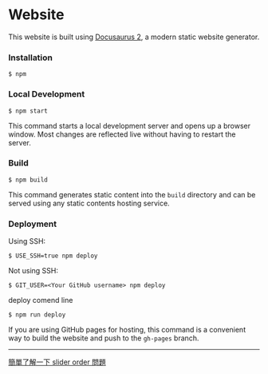 # Website

This website is built using [Docusaurus 2](https://docusaurus.io/), a modern static website generator.

### Installation

```
$ npm
```

### Local Development

```
$ npm start
```

This command starts a local development server and opens up a browser window. Most changes are reflected live without having to restart the server.

### Build

```
$ npm build
```

This command generates static content into the `build` directory and can be served using any static contents hosting service.

### Deployment

Using SSH:

```
$ USE_SSH=true npm deploy
```

Not using SSH:

```
$ GIT_USER=<Your GitHub username> npm deploy
```

deploy comend line 

```
$ npm run deploy
```

If you are using GitHub pages for hosting, this command is a convenient way to build the website and push to the `gh-pages` branch.

------

[簡單了解一下 slider order 問題](https://www.wkhomeland.com/docs/docusaorus%E4%BD%BF%E7%94%A8/docusaurus%E6%96%87%E6%A1%A3%E6%8E%92%E5%88%97%E9%A1%BA%E5%BA%8F07-07)

